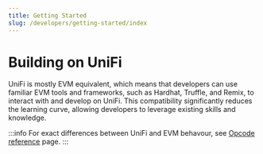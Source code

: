 ```yaml
---
title: Getting Started
slug: /developers/getting-started/index
---
```


# Building on UniFi

UniFi is mostly EVM equivalent, which means that developers can use familiar EVM tools and frameworks, such as Hardhat, Truffle, and Remix, to interact with and develop on UniFi. This compatibility significantly reduces the learning curve, allowing developers to leverage existing skills and knowledge.

:::info
For exact differences between UniFi and EVM behavour, see [Opcode reference](../reference/opcodes.md) page.
:::
